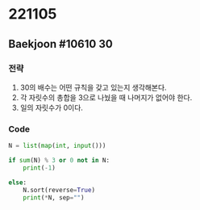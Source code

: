 # 221105

## Baekjoon #10610 30

### 전략
1. 30의 배수는 어떤 규칙을 갖고 있는지 생각해본다.
2. 각 자릿수의 총합을 3으로 나눴을 때 나머지가 없어야 한다.
3. 일의 자릿수가 0이다.


### Code
```python
N = list(map(int, input()))

if sum(N) % 3 or 0 not in N:
    print(-1)

else:
    N.sort(reverse=True)
    print(*N, sep="")
```